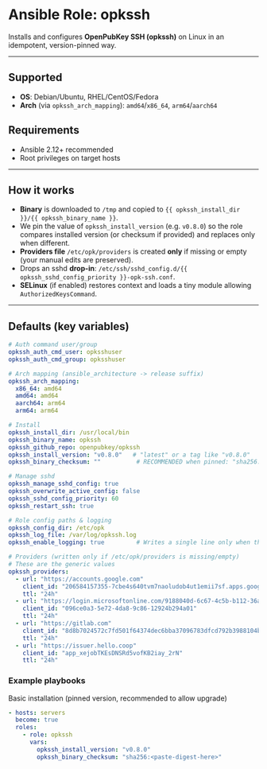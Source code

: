 # Ansible Role: opkssh

Installs and configures **OpenPubKey SSH (opkssh)** on Linux in an idempotent, version-pinned way.

---

## Supported

- **OS**: Debian/Ubuntu, RHEL/CentOS/Fedora
- **Arch** (via `opkssh_arch_mapping`): `amd64`/`x86_64`, `arm64`/`aarch64`

## Requirements

- Ansible 2.12+ recommended
- Root privileges on target hosts

---

## How it works

- **Binary** is downloaded to `/tmp` and copied to `{{ opkssh_install_dir }}/{{ opkssh_binary_name }}`.
- We pin the value of `opkssh_install_version` (e.g. `v0.8.0`) so the role compares installed version (or checksum if provided) and replaces only when different.
- **Providers file** `/etc/opk/providers` is created **only** if missing or empty (your manual edits are preserved).
- Drops an sshd **drop-in**: `/etc/ssh/sshd_config.d/{{ opkssh_sshd_config_priority }}-opk-ssh.conf`.
- **SELinux** (if enabled) restores context and loads a tiny module allowing `AuthorizedKeysCommand`.

---

## Defaults (key variables)

```yaml
# Auth command user/group
opkssh_auth_cmd_user: opksshuser
opkssh_auth_cmd_group: opksshuser

# Arch mapping (ansible_architecture -> release suffix)
opkssh_arch_mapping:
  x86_64: amd64
  amd64: amd64
  aarch64: arm64
  arm64: arm64

# Install
opkssh_install_dir: /usr/local/bin
opkssh_binary_name: opkssh
opkssh_github_repo: openpubkey/opkssh
opkssh_install_version: "v0.8.0"   # "latest" or a tag like "v0.8.0"
opkssh_binary_checksum: ""          # RECOMMENDED when pinned: "sha256:<hex>"

# Manage sshd
opkssh_manage_sshd_config: true
opkssh_overwrite_active_config: false
opkssh_sshd_config_priority: 60
opkssh_restart_ssh: true

# Role config paths & logging
opkssh_config_dir: /etc/opk
opkssh_log_file: /var/log/opkssh.log
opkssh_enable_logging: true         # Writes a single line only when the binary actually changes

# Providers (written only if /etc/opk/providers is missing/empty)
# These are the generic values
opkssh_providers:
  - url: "https://accounts.google.com"
    client_id: "206584157355-7cbe4s640tvm7naoludob4ut1emii7sf.apps.googleusercontent.com"
    ttl: "24h"
  - url: "https://login.microsoftonline.com/9188040d-6c67-4c5b-b112-36a304b66dad/v2.0"
    client_id: "096ce0a3-5e72-4da8-9c86-12924b294a01"
    ttl: "24h"
  - url: "https://gitlab.com"
    client_id: "8d8b7024572c7fd501f64374dec6bba37096783dfcd792b3988104be08cb6923"
    ttl: "24h"
  - url: "https://issuer.hello.coop"
    client_id: "app_xejobTKEsDNSRd5vofKB2iay_2rN"
    ttl: "24h"
```

### Example playbooks
Basic installation (pinned version, recommended to allow upgrade)

```yaml
- hosts: servers
  become: true
  roles:
    - role: opkssh
      vars:
        opkssh_install_version: "v0.8.0"
        opkssh_binary_checksum: "sha256:<paste-digest-here>"
```
